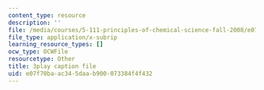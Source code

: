 ```yaml
---
content_type: resource
description: ''
file: /media/courses/5-111-principles-of-chemical-science-fall-2008/e07f70baac345daab900073384f4f432_8b56I8U24xU.vtt
file_type: application/x-subrip
learning_resource_types: []
ocw_type: OCWFile
resourcetype: Other
title: 3play caption file
uid: e07f70ba-ac34-5daa-b900-073384f4f432
---
```

